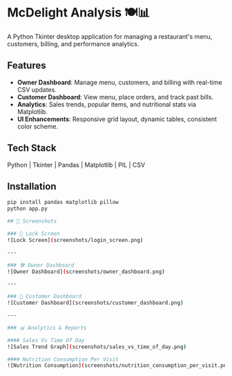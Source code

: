 # McDelight Analysis 🍽️📊
A Python Tkinter desktop application for managing a restaurant's menu, customers, billing, and performance analytics.

## Features
- **Owner Dashboard**: Manage menu, customers, and billing with real-time CSV updates.
- **Customer Dashboard**: View menu, place orders, and track past bills.
- **Analytics**: Sales trends, popular items, and nutritional stats via Matplotlib.
- **UI Enhancements**: Responsive grid layout, dynamic tables, consistent color scheme.

## Tech Stack
Python | Tkinter | Pandas | Matplotlib | PIL | CSV

## Installation
```bash
pip install pandas matplotlib pillow
python app.py

## 📸 Screenshots

### 🔐 Lock Screen
![Lock Screen](screenshots/login_screen.png)

---

### 🛠 Owner Dashboard
![Owner Dashboard](screenshots/owner_dashboard.png)

---

### 👤 Customer Dashboard
![Customer Dashboard](screenshots/customer_dashboard.png)

---

### 📊 Analytics & Reports

#### Sales Vs Time Of Day
![Sales Trend Graph](screenshots/sales_vs_time_of_day.png)

#### Nutrition Consumption Per Visit
![Nutrition Consumption](screenshots/nutrition_consumption_per_visit.png)
